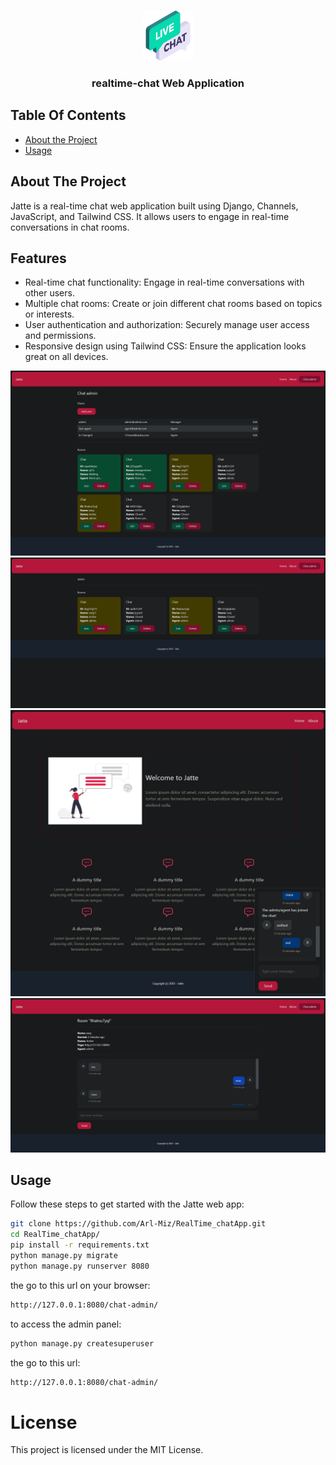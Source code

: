 <br/>
<p align="center">
    <img src="images/realtime-chat.png" alt="Logo" width="80" height="80">

  <h3 align="center">realtime-chat Web Application</h3>
</p>


## Table Of Contents

* [About the Project](#about-the-project)
* [Usage](#usage)

## About The Project

Jatte is a real-time chat web application built using Django, Channels, JavaScript, and Tailwind CSS. It allows users to engage in real-time conversations in chat rooms.


## Features
- Real-time chat functionality: Engage in real-time conversations with other users.
- Multiple chat rooms: Create or join different chat rooms based on topics or interests.
- User authentication and authorization: Securely manage user access and permissions.
- Responsive design using Tailwind CSS: Ensure the application looks great on all devices.

![Screenshot 3](images/screenshot3.png)
![Screenshot 4](images//screenshot4.png)
![Screenshot 2](images//screenshot2.png)
![Screenshot 1](images//screenshot1.png)

## Usage

Follow these steps to get started with the Jatte web app:

```sh
git clone https://github.com/Arl-Miz/RealTime_chatApp.git
cd RealTime_chatApp/
pip install -r requirements.txt
python manage.py migrate
python manage.py runserver 8080
```

the go to this url on your browser:

```sh
http://127.0.0.1:8080/chat-admin/
```

to access the admin panel:

```sh
python manage.py createsuperuser
```
the go to this url:

```sh
http://127.0.0.1:8080/chat-admin/
```

# License

This project is licensed under the MIT License.
